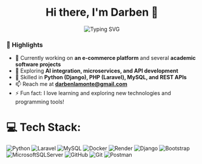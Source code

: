 <h1 align="center">Hi there, I'm Darben 👋</h1>

<p align="center">
  <img src="https://readme-typing-svg.demolab.com?font=Fira+Code&duration=2000&pause=1000&color=00BFFF&center=true&width=435&lines=Aspiring+Web+Developer;Tech+Explorer+%7C+Problem+Solver;Passionate+about+Learning+and+Building" alt="Typing SVG" />
</p>

### 📌 Highlights

- 🔭 Currently working on **an e-commerce platform** and several **academic software projects**
- 🌱 Exploring **AI integration, microservices, and API development**
- 💬 Skilled in **Python (Django), PHP (Laravel), MySQL, and REST APIs**
- 📫 Reach me at **darbenlamonte@gmail.com**
- ⚡ Fun fact: I love learning and exploring new technologies and programming tools!

<!--
## 🌐 Socials:
[![Facebook](https://img.shields.io/badge/Facebook-%231877F2.svg?logo=Facebook&logoColor=white)](https://facebook.com/darbxnn) [![Instagram](https://img.shields.io/badge/Instagram-%23E4405F.svg?logo=Instagram&logoColor=white)](https://instagram.com/darbxn) 
-->

# 💻 Tech Stack:
![Python](https://img.shields.io/badge/python-3670A0?style=for-the-badge&logo=python&logoColor=ffdd54) ![Laravel](https://img.shields.io/badge/laravel-%23FF2D20.svg?style=for-the-badge&logo=laravel&logoColor=white) ![MySQL](https://img.shields.io/badge/mysql-4479A1.svg?style=for-the-badge&logo=mysql&logoColor=white) ![Docker](https://img.shields.io/badge/docker-%230db7ed.svg?style=for-the-badge&logo=docker&logoColor=white) ![Render](https://img.shields.io/badge/Render-%46E3B7.svg?style=for-the-badge&logo=render&logoColor=white) ![Django](https://img.shields.io/badge/django-%23092E20.svg?style=for-the-badge&logo=django&logoColor=white) ![Bootstrap](https://img.shields.io/badge/bootstrap-%238511FA.svg?style=for-the-badge&logo=bootstrap&logoColor=white) ![MicrosoftSQLServer](https://img.shields.io/badge/Microsoft%20SQL%20Server-CC2927?style=for-the-badge&logo=microsoft%20sql%20server&logoColor=white) ![GitHub](https://img.shields.io/badge/github-%23121011.svg?style=for-the-badge&logo=github&logoColor=white) ![Git](https://img.shields.io/badge/git-%23F05033.svg?style=for-the-badge&logo=git&logoColor=white) ![Postman](https://img.shields.io/badge/Postman-FF6C37?style=for-the-badge&logo=postman&logoColor=white)
<!--
# 📊 GitHub Stats:
![](https://nirzak-streak-stats.vercel.app/?user=codebeen&theme=dark&hide_border=false)<br/>
![](https://github-readme-stats.vercel.app/api/top-langs/?username=codebeen&theme=dark&hide_border=false&include_all_commits=true&count_private=true&layout=compact)
-->

<!-- ### ✍️ Random Dev Quote
![](https://quotes-github-readme.vercel.app/api?type=horizontal&theme=radical)
-->

<!--
### 🔝 Top Contributed Repo
![](https://github-contributor-stats.vercel.app/api?username=codebeen&limit=5&theme=dark&combine_all_yearly_contributions=true)
-->
